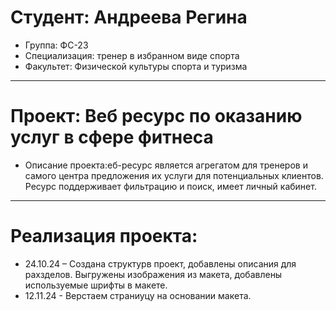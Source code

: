 # Студент: Андреева Регина
- Группа: ФС-23
- Специализация: тренер в избранном виде спорта
- Факультет: Физической культуры спорта и туризма
---
# Проект: Веб ресурс по оказанию услуг в сфере фитнеса
- Описание проекта:еб-ресурс является агрегатом для тренеров и самого центра предложения их услуги для потенциальных клиентов. Ресурс поддерживает фильтрацию и поиск, имеет личный кабинет. 
---
# Реализация проекта:
- 24.10.24 – Создана структурв проект, добавлены описания для рахзделов. Выгружены изображения из макета, добавлены используемые шрифты в макете.
- 12.11.24 - Верстаем страниуцу на основании макета.
